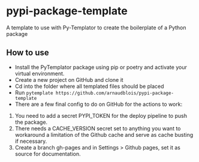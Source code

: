 # pypi-package-template

A template to use with Py-Templator to create the boilerplate of a Python package

## How to use

- Install the PyTemplator package using pip or poetry and activate your virtual environment.
- Create a new project on GitHub and clone it
- Cd into the folder where all templated files should be placed
- Run `pytemplate https://github.com/arnaudblois/pypi-package-template`
- There are a few final config to do on GitHub for the actions to work:

1. You need to add a secret PYPI_TOKEN for the deploy pipeline to push the package.
2. There needs a CACHE_VERSION secret set to anything you want to workaround a limitation of
   the Github cache and serve as cache busting if necessary.
3. Create a branch gh-pages and in Settings > Github pages, set it as source for documentation.
